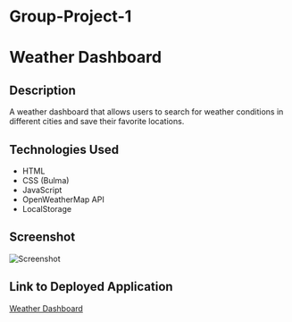 # Group-Project-1

# Weather Dashboard

## Description
A weather dashboard that allows users to search for weather conditions in different cities and save their favorite locations.

## Technologies Used
- HTML
- CSS (Bulma)
- JavaScript
- OpenWeatherMap API
- LocalStorage

## Screenshot
![Screenshot](screenshot.png)

## Link to Deployed Application
[Weather Dashboard](https://your-github-username.github.io/Group-Project-1)